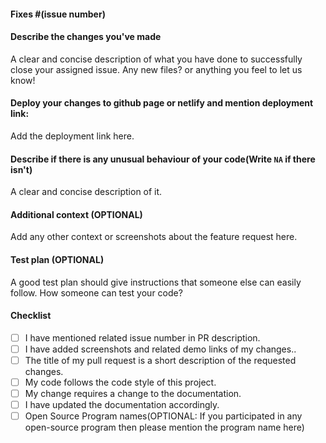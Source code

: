 #### Fixes #(issue number)
 
<!--  Please Mention the issue number as  Fixes #(issue number) instead of ISSUE #(issue number)
      Example:
      Fixes #5 
      (so that the issue automatically gets closed on successful merging of PR)
-->

#### Describe the changes you've made
A clear and concise description of what you have done to successfully close your assigned issue. Any new files? or anything you feel to let us know!

#### Deploy your changes to github page or netlify and mention deployment link:
Add the deployment link here.

#### Describe if there is any unusual behaviour of your code(Write `NA` if there isn't)
A clear and concise description of it.

#### Additional context (OPTIONAL)
Add any other context or screenshots about the feature request here.

#### Test plan (OPTIONAL)
A good test plan should give instructions that someone else can easily follow.
How someone can test your code?

#### Checklist
<!--
Example how to mark a checkbox :-
- [x] My code follows the code style of this project.
-->
- [ ] I have mentioned related issue number in PR description.
- [ ] I have added screenshots and related demo links of my changes..
- [ ] The title of my pull request is a short description of the requested changes.
- [ ] My code follows the code style of this project.
- [ ] My change requires a change to the documentation.
- [ ] I have updated the documentation accordingly.
- [ ] Open Source Program names(OPTIONAL: If you participated in any open-source program then please mention the program name here)
